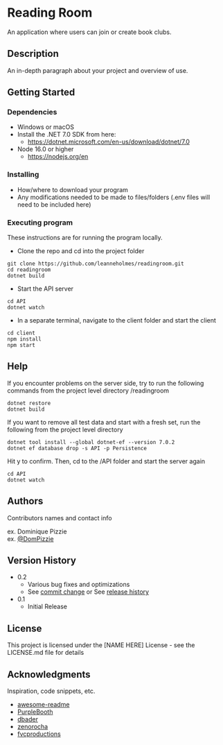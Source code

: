 # Reading Room

An application where users can join or create book clubs.

## Description

An in-depth paragraph about your project and overview of use.

## Getting Started

### Dependencies

* Windows or macOS
* Install the .NET 7.0 SDK from here:
  - https://dotnet.microsoft.com/en-us/download/dotnet/7.0 
* Node 16.0 or higher
  - https://nodejs.org/en

### Installing

* How/where to download your program
* Any modifications needed to be made to files/folders (.env files will need to be included here)

### Executing program

These instructions are for running the program locally.
* Clone the repo and cd into the project folder
```
git clone https://github.com/leanneholmes/readingroom.git
cd readingroom
dotnet build
```

* Start the API server
```
cd API
dotnet watch
```

* In a separate terminal, navigate to the client folder and start the client
```
cd client
npm install
npm start
```

## Help

If you encounter problems on the server side, try to run the following commands from the project level directory /readingroom
```
dotnet restore
dotnet build
```

If you want to remove all test data and start with a fresh set, run the following from the project level directory
```
dotnet tool install --global dotnet-ef --version 7.0.2
dotnet ef database drop -s API -p Persistence
```
Hit y to confirm. Then, cd to the /API folder and start the server again 
```
cd API
dotnet watch
```

## Authors

Contributors names and contact info

ex. Dominique Pizzie  
ex. [@DomPizzie](https://twitter.com/dompizzie)

## Version History

* 0.2
    * Various bug fixes and optimizations
    * See [commit change]() or See [release history]()
* 0.1
    * Initial Release

## License

This project is licensed under the [NAME HERE] License - see the LICENSE.md file for details

## Acknowledgments

Inspiration, code snippets, etc.
* [awesome-readme](https://github.com/matiassingers/awesome-readme)
* [PurpleBooth](https://gist.github.com/PurpleBooth/109311bb0361f32d87a2)
* [dbader](https://github.com/dbader/readme-template)
* [zenorocha](https://gist.github.com/zenorocha/4526327)
* [fvcproductions](https://gist.github.com/fvcproductions/1bfc2d4aecb01a834b46)
